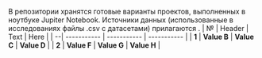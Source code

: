 В репозитории хранятся готовые варианты проектов, выполненных в ноутбуке Jupiter Notebook.
Источники данных (использованные в исследованиях файлы .csv с датасетами) прилагаются
.
| № | Header      | Text        | Here        |
| --| ----------- | ----------- | ----------- |
| **1** | **Value B** | **Value C** | **Value D** |
| **2** | **Value F** | **Value G** | **Value H** |
